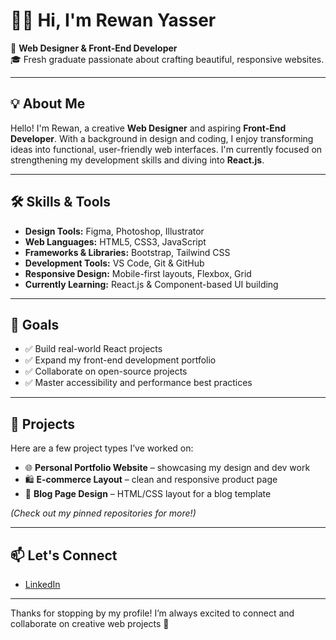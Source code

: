 # 👩‍💻 Hi, I'm Rewan Yasser

🎨 **Web Designer & Front-End Developer**  
🎓 Fresh graduate passionate about crafting beautiful, responsive websites.

---

## 💡 About Me

Hello! I'm Rewan, a creative **Web Designer** and aspiring **Front-End Developer**. With a background in design and coding, I enjoy transforming ideas into functional, user-friendly web interfaces. I'm currently focused on strengthening my development skills and diving into **React.js**.

---

## 🛠️ Skills & Tools

- **Design Tools:** Figma, Photoshop, Illustrator  
- **Web Languages:** HTML5, CSS3, JavaScript  
- **Frameworks & Libraries:** Bootstrap, Tailwind CSS  
- **Development Tools:** VS Code, Git & GitHub  
- **Responsive Design:** Mobile-first layouts, Flexbox, Grid  
- **Currently Learning:** React.js & Component-based UI building

---

## 🚀 Goals

- ✅ Build real-world React projects  
- ✅ Expand my front-end development portfolio  
- ✅ Collaborate on open-source projects  
- ✅ Master accessibility and performance best practices

---

## 📁 Projects

Here are a few project types I’ve worked on:

- 🌐 **Personal Portfolio Website** – showcasing my design and dev work  
- 🛍️ **E-commerce Layout** – clean and responsive product page  
- 📰 **Blog Page Design** – HTML/CSS layout for a blog template  

*(Check out my pinned repositories for more!)*

---

## 📫 Let's Connect

- [LinkedIn](https://www.linkedin.com/in/rewan-yasser-28ab81228?lipi=urn%3Ali%3Apage%3Ad_flagship3_profile_view_base_contact_details%3BDA3S2tGsTwe2HYwEFcKxtA%3D%3D) 

---

Thanks for stopping by my profile! I’m always excited to connect and collaborate on creative web projects 💜
